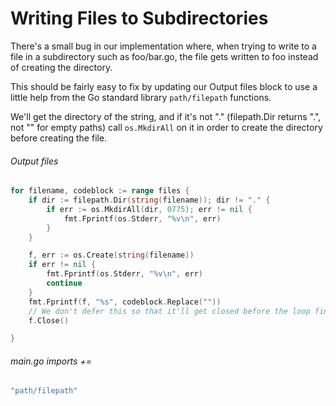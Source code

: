# Writing Files to Subdirectories

There's a small bug in our implementation where, when trying to write to a
file in a subdirectory such as foo/bar.go, the file gets written to foo instead
of creating the directory.

This should be fairly easy to fix by updating our Output files block to use
a little help from the Go standard library `path/filepath` functions.

We'll get the directory of the string, and if it's not "." (filepath.Dir
returns ".", not "" for empty paths) call `os.MkdirAll` on it in order to create
the directory before creating the file.

###### Output files
```go "Output files"
for filename, codeblock := range files {
	if dir := filepath.Dir(string(filename)); dir != "." {
		if err := os.MkdirAll(dir, 0775); err != nil {
			fmt.Fprintf(os.Stderr, "%v\n", err)
		}
	}

	f, err := os.Create(string(filename))
	if err != nil {
		fmt.Fprintf(os.Stderr, "%v\n", err)
		continue
	}
	fmt.Fprintf(f, "%s", codeblock.Replace(""))
	// We don't defer this so that it'll get closed before the loop finishes.
	f.Close() 

}
```

###### main.go imports +=
```go "main.go imports" +=
"path/filepath"
```


